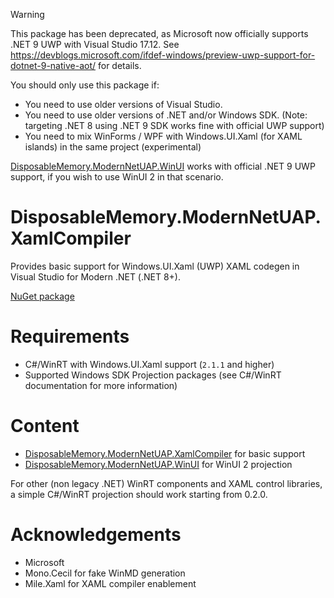 > [!WARNING]
> This package has been deprecated, as Microsoft now officially supports .NET 9 UWP with Visual Studio 17.12.
> See https://devblogs.microsoft.com/ifdef-windows/preview-uwp-support-for-dotnet-9-native-aot/ for details.
>
> You should only use this package if:
> - You need to use older versions of Visual Studio.
> - You need to use older versions of .NET and/or Windows SDK. (Note: targeting .NET 8 using .NET 9 SDK works fine with official UWP support)
> - You need to mix WinForms / WPF with Windows.UI.Xaml (for XAML islands) in the same project (experimental)
>
> [DisposableMemory.ModernNetUAP.WinUI](https://www.nuget.org/packages/DisposableMemory.ModernNetUAP.WinUI) works with official .NET 9 UWP support, if you wish to use WinUI 2 in that scenario.

# DisposableMemory.ModernNetUAP.XamlCompiler

Provides basic support for Windows.UI.Xaml (UWP) XAML codegen in Visual Studio for Modern .NET (.NET 8+).

[NuGet package](https://www.nuget.org/packages/DisposableMemory.ModernNetUAP.XamlCompiler)

# Requirements

- C#/WinRT with Windows.UI.Xaml support (`2.1.1` and higher)
- Supported Windows SDK Projection packages (see C#/WinRT documentation for more information)

# Content

- [DisposableMemory.ModernNetUAP.XamlCompiler](https://www.nuget.org/packages/DisposableMemory.ModernNetUAP.XamlCompiler) for basic support
- [DisposableMemory.ModernNetUAP.WinUI](https://www.nuget.org/packages/DisposableMemory.ModernNetUAP.WinUI) for WinUI 2 projection

For other (non legacy .NET) WinRT components and XAML control libraries, a simple C#/WinRT projection should work starting from 0.2.0.

# Acknowledgements

- Microsoft
- Mono.Cecil for fake WinMD generation
- Mile.Xaml for XAML compiler enablement
